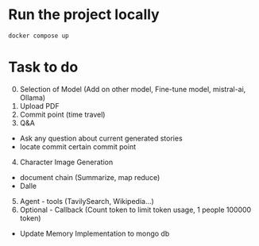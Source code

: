 # Run the project locally

```
docker compose up
```

# Task to do

0. Selection of Model (Add on other model, Fine-tune model, mistral-ai, Ollama)
1. Upload PDF
2. Commit point (time travel)
3. Q&A

- Ask any question about current generated stories
- locate commit certain commit point

4. Character Image Generation

- document chain (Summarize, map reduce)
- Dalle

5. Agent - tools (TavilySearch, Wikipedia...)
6. Optional - Callback (Count token to limit token usage, 1 people 100000 token)

- Update Memory Implementation to mongo db
